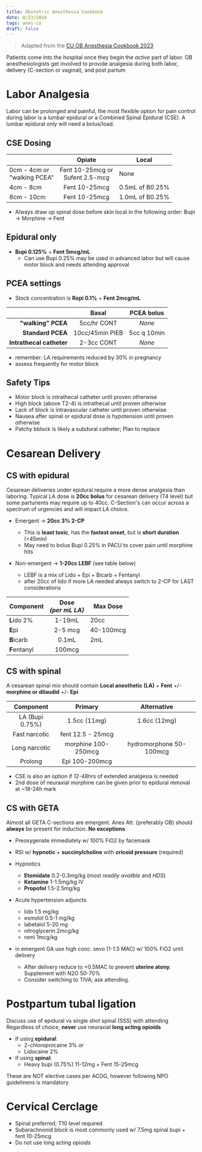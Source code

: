 ```yaml
---
title: Obstetric Anesthesia Cookbook
date: 8/23/2024
tags: anes-co
draft: false
---
```


> Adapted from the [CU OB Anesthesia Cookbook 2023](https://olucdenver-my.sharepoint.com/:w:/g/personal/elijah_christensen_cuanschutz_edu/ERXAtW5cg7xDhUwT6gpvMQoBkygnnDVeeKJCY-CWoGyeUA?e=aAc7ss)

Patients come into the hospital once they begin the *active* part of labor. OB anesthesiologists get involved to provide analgesia during both labor, delivery (C-section or vaginal), and post partum

# Labor Analgesia
Labor can be prolonged and painful, the most flexible option for pain control during labor is a lumbar epidural or a Combined Spinal Epidural (CSE). A lumbar epidural only will need a bolus/load.

## CSE Dosing

|                                  |               Opiate               | Local           |
|----------------------------------|:----------------------------------:|-----------------|
| 0cm - 4cm _or_<br>"walking PCEA" | Fent 10-25mcg or<br>Sufent 2.5-mcg | None            |
| 4cm - 8cm                        | Fent 10-25mcg                      | 0.5mL of B0.25% |
| 8cm - 10cm                       | Fent 10-25mcg                      | 1.0mL of B0.25% |

- Always draw up spinal dose before skin local in the following order: Bupi -> Morphine -> Fent

## Epidural only
- **Bupi 0.125%** + **Fent 5mcg/mL**
  - Can use Bupi 0.25% may be used in advanced labor but will cause motor block and needs attending approval

## PCEA settings
- Stock concentration is **Ropi 0.1%** + **Fent 2mcg/mL**

|                          |    **Basal**   | **PCEA bolus** |
|-------------------------:|:--------------:|:--------------:|
|       **"walking" PCEA** |    5cc/hr CONT |         _None_ |
|        **Standard PCEA** | 10cc/45min PIEB|    5cc q 10min |
| **Intrathecal catheter** |     2-3cc CONT |         _None_ |

- remember: LA requirements reduced by 30% in pregnancy
- assess frequently for motor block

## Safety Tips
- Motor block is intrathecal catheter until proven otherwise
- High block (above T2-4) is intrathecal until proven otherwise
- Lack of block is intravascular catheter until proven otherwise
- Nausea after spinal or epidural dose is hypotension until proven otherwise
- Patchy bblock is likely a subdural catheter; Plan to replace

# Cesarean Delivery

## CS with epidural
Cesarean deliveries under epidural require a more dense analgesia than laboring.
Typical LA dose is **20cc bolus** for cesarean delivery (T4 level) but some parturients may require up to 40cc.
C-Section's can occur across a spectrum of urgencies and will impact LA choice.

- Emergent  ->  **20cc 3% 2-CP**
  - This is **least toxic**, has the **fastest onset**, but is **short duration** (<45min)
  - May need to bolus Bupi 0.25% in PACU to cover pain until morphine hits

- Non-emergent  ->  **1-20cc LEBF** (see table below)
  - LEBF is a mix of Lido + Epi + Bicarb + Fentanyl
  - after 20cc of lido if more LA needed always switch to 2-CP for LAST considerations

| **Component** | **Dose**<br>_(per mL LA)_ | **Max Dose** |
|---------------|:-------------------------:|--------------|
| **L**ido 2%   | 1-19mL                    | 20cc         |
| **E**pi       | 2-5 mcg                   | 40-100mcg    |
| **B**icarb    | 0.1mL                     | 2mL          |
| **F**entanyl  | 100mcg                    |              |


## CS with spinal
A cesarean spinal mix should contain **Local anesthetic (LA)** + **Fent** +/- **morphine or dilaudid** +/- **Epi**

|  **Component**  |     **Primary**     |     **Alternative**     |
|:---------------:|:-------------------:|:-----------------------:|
| LA (Bupi 0.75%) | 1.5cc (11mg)        | 1.6cc (12mg)            |
| Fast narcotic   | fent 12.5 - 25mcg   |                         |
| Long narcotic   | morphine 100-250mcg | hydromorphone 50-100mcg |
| Prolong         | Epi 100-200mcg      |                         |

- CSE is also an option if 12-48hrs of extended analgesia is needed
- 2nd dose of neuraxial morphine can be given prior to epidural removal at ~18-24h mark

## CS with GETA
Almost all GETA C-sections are emergent. Anes Att. (preferably OB) should **always** be present for induction. **No exceptions**
- Preoxygenate immediately w/ 100% FiO2 by facemask
- RSI w/ **hypnotic** + **succinylcholine** with **cricoid pressure** (required)
- Hypnotics
  - **Etomidate** 0.2-0.3mg/kg (most *readily availble* and *HDS*)
  - **Ketamine** 1-1.5mg/kg IV
  - **Propofol** 1.5-2.5mg/kg 
- Acute hypertension adjuncts
  - lido 1.5 mg/kg
  - esmolol 0.5-1 mg/kg
  - labetalol 5-20 mg
  - nitroglycerin 2mcg/kg
  - remi 1mcg/kg

- in emergent GA use high conc. sevo (1-1.5 MAC) w/ 100% FiO2 until delivery
  - After delivery reduce to <0.5MAC to prevent **uterine atony**. Supplement with N2O 50-70%
  - Consider switching to TIVA; ask attending.


# Postpartum tubal ligation
Discuss use of epidural vs single shot spinal (SSS) with attending
Regardless of choice, **never** use neuraxial **long acting opioids**

- if using **epidural**:
  - 2-chloroprocaine 3% *or*
  - Lidocaine 2%
- if using **spinal**:
   - Heavy bupi (0.75%) 11-12mg + Fent 15-25mcg

These are NOT elective cases per ACOG, however following NPO guidelinens is mandatory

# Cervical Cerclage
- Spinal preferred; T10 level required
- Subarachnonid block is most commonly used w/ 7.5mg spinal bupi + fent 10-25mcg
- Do not use long acting opioids
